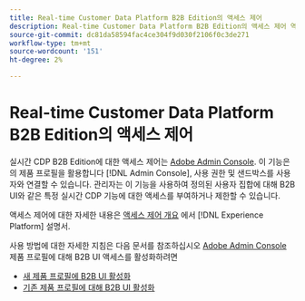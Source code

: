 ```yaml
---
title: Real-time Customer Data Platform B2B Edition의 액세스 제어
description: Real-time Customer Data Platform B2B Edition의 액세스 제어 역할에 대한 개요입니다.
source-git-commit: dc81da58594fac4ce304f9d030f2106f0c3de271
workflow-type: tm+mt
source-wordcount: '151'
ht-degree: 2%

---
```


# Real-time Customer Data Platform B2B Edition의 액세스 제어

실시간 CDP B2B Edition에 대한 액세스 제어는 [Adobe Admin Console](https://adminconsole.adobe.com). 이 기능은 의 제품 프로필을 활용합니다 [!DNL Admin Console], 사용 권한 및 샌드박스를 사용자와 연결할 수 있습니다. 관리자는 이 기능을 사용하여 정의된 사용자 집합에 대해 B2B UI와 같은 특정 실시간 CDP 기능에 대한 액세스를 부여하거나 제한할 수 있습니다.

액세스 제어에 대한 자세한 내용은 [액세스 제어 개요](../../access-control/home.md) 에서 [!DNL Experience Platform] 설명서.

사용 방법에 대한 자세한 지침은 다음 문서를 참조하십시오 [Adobe Admin Console](https://adminconsole.adobe.com) 제품 프로필에 대해 B2B UI 액세스를 활성화하려면

* [새 제품 프로필에 B2B UI 활성화](../../access-control/ui/create-profile.md)
* [기존 제품 프로필에 대해 B2B UI 활성화](../../access-control/ui/details-and-services.md)